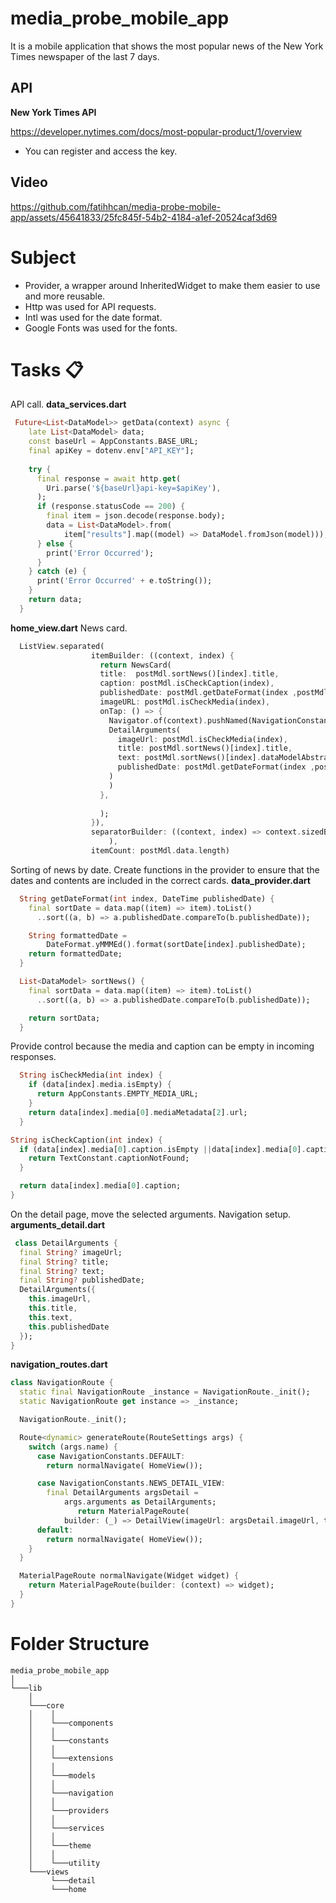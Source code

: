 # media_probe_mobile_app
It is a mobile application that shows the most popular news of the New York Times newspaper of the last 7 days.

## API

**New York Times API**

https://developer.nytimes.com/docs/most-popular-product/1/overview
- You can register and access the key.


## Video

https://github.com/fatihhcan/media-probe-mobile-app/assets/45641833/25fc845f-54b2-4184-a1ef-20524caf3d69

# Subject

- Provider, a wrapper around InheritedWidget to make them easier to use and more reusable.
- Http was used for API requests.
- Intl was used for the date format.
- Google Fonts was used for the fonts.

# Tasks 📋
API call. 
**data_services.dart**
```dart
 Future<List<DataModel>> getData(context) async {
    late List<DataModel> data;
    const baseUrl = AppConstants.BASE_URL;
    final apiKey = dotenv.env["API_KEY"];
   
    try {
      final response = await http.get(
        Uri.parse('${baseUrl}api-key=$apiKey'),
      );
      if (response.statusCode == 200) {
        final item = json.decode(response.body);
        data = List<DataModel>.from(
            item["results"].map((model) => DataModel.fromJson(model)));
      } else {
        print('Error Occurred');
      }
    } catch (e) {
      print('Error Occurred' + e.toString());
    }
    return data;
  }
```


**home_view.dart**
News card.
```dart
  ListView.separated(
                  itemBuilder: ((context, index) {
                    return NewsCard( 
                    title:  postMdl.sortNews()[index].title, 
                    caption: postMdl.isCheckCaption(index),
                    publishedDate: postMdl.getDateFormat(index ,postMdl.data[index].publishedDate), 
                    imageURL: postMdl.isCheckMedia(index),
                    onTap: () => {
                      Navigator.of(context).pushNamed(NavigationConstants.NEWS_DETAIL_VIEW, arguments: 
                      DetailArguments(
                        imageUrl: postMdl.isCheckMedia(index),
                        title: postMdl.sortNews()[index].title, 
                        text: postMdl.sortNews()[index].dataModelAbstract, 
                        publishedDate: postMdl.getDateFormat(index ,postMdl.data[index].publishedDate), 
                      )
                      )
                    },
                    
                    );
                  }),
                  separatorBuilder: ((context, index) => context.sizedBoxLowVertical
                      ),
                  itemCount: postMdl.data.length)
```

Sorting of news by date. Create functions in the provider to ensure that the dates and contents are included in the correct cards.
**data_provider.dart**

```dart
  String getDateFormat(int index, DateTime publishedDate) {
    final sortDate = data.map((item) => item).toList()
      ..sort((a, b) => a.publishedDate.compareTo(b.publishedDate));

    String formattedDate =
        DateFormat.yMMMEd().format(sortDate[index].publishedDate);
    return formattedDate;
  }
```
```dart
  List<DataModel> sortNews() {
    final sortData = data.map((item) => item).toList()
      ..sort((a, b) => a.publishedDate.compareTo(b.publishedDate));

    return sortData;
  }
  ```
Provide control because the media and caption can be empty in incoming responses.
```dart
  String isCheckMedia(int index) {
    if (data[index].media.isEmpty) {
      return AppConstants.EMPTY_MEDIA_URL;
    }
    return data[index].media[0].mediaMetadata[2].url;
  }
  ```

  ```dart
  String isCheckCaption(int index) {
    if (data[index].media[0].caption.isEmpty ||data[index].media[0].caption == "") {
      return TextConstant.captionNotFound;
    }

    return data[index].media[0].caption;
  }
  ```
  On the detail page, move the selected arguments. Navigation setup.
    **arguments_detail.dart**
```dart
 class DetailArguments {
  final String? imageUrl;
  final String? title;
  final String? text;
  final String? publishedDate;
  DetailArguments({
    this.imageUrl,
    this.title,
    this.text,
    this.publishedDate
  });
}
  ```
  **navigation_routes.dart**

```dart
class NavigationRoute {
  static final NavigationRoute _instance = NavigationRoute._init();
  static NavigationRoute get instance => _instance;

  NavigationRoute._init();

  Route<dynamic> generateRoute(RouteSettings args) {
    switch (args.name) {
      case NavigationConstants.DEFAULT:
        return normalNavigate( HomeView());

      case NavigationConstants.NEWS_DETAIL_VIEW:
        final DetailArguments argsDetail =
            args.arguments as DetailArguments;
               return MaterialPageRoute(
            builder: (_) => DetailView(imageUrl: argsDetail.imageUrl, title: argsDetail.title, text: argsDetail.text, publishedDate: argsDetail.publishedDate,));
      default:
        return normalNavigate( HomeView());
    }
  }

  MaterialPageRoute normalNavigate(Widget widget) {
    return MaterialPageRoute(builder: (context) => widget);
  }
}
  ```

  # Folder Structure

```
media_probe_mobile_app
│   
└───lib
    │
    └───core
    │    │    
    │    └───components
    │    │
    │    └───constants
    │    │    
    │    └───extensions
    │    │
    │    └───models
    │    │
    │    └───navigation
    │    │
    │    └───providers
    │    │
    │    └───services
    │    │
    │    └───theme
    │    │
    │    └───utility
    └───views
         └───detail
         └───home
```
